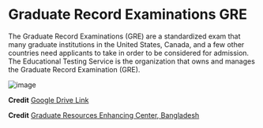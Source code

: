 # Graduate Record Examinations GRE
 The Graduate Record Examinations (GRE) are a standardized exam that many graduate institutions in the United States, Canada, and a few other countries need applicants to take in order to be considered for admission. The Educational Testing Service is the organization that owns and manages the Graduate Record Examination (GRE).


![image](https://user-images.githubusercontent.com/56669333/222896534-c7e41cd3-7f5b-4cb4-aed3-52c103efe97c.png)


**Credit** <a href="https://drive.google.com/drive/folders/1IcCQq_2RslHPxkk5vqwzvh8OByihaVUb?usp=sharing">Google Drive Link</a>


**Credit** <a href="https://hsa.grecbd.com/">Graduate Resources Enhancing Center, Bangladesh</a>
